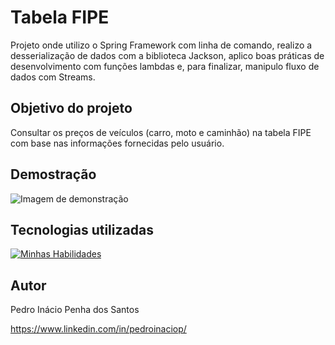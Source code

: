 # Tabela FIPE

Projeto onde utilizo o Spring Framework com linha de comando, realizo a desserialização de dados com a biblioteca Jackson, 
aplico boas práticas de desenvolvimento com funções lambdas e, para finalizar, manipulo fluxo de dados com Streams.

## Objetivo do projeto
Consultar os preços de veículos (carro, moto e caminhão) na tabela FIPE com base nas informações fornecidas pelo usuário.

## Demostração
![Imagem de demonstração](https://github.com/pedroinaciop/zndental-api/blob/main/images/img-tbl-fipe-1.png)

## Tecnologias utilizadas
[![Minhas Habilidades](https://skillicons.dev/icons?i=java,spring)](https://skillicons.dev)

## Autor

Pedro Inácio Penha dos Santos

https://www.linkedin.com/in/pedroinaciop/
